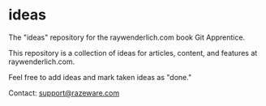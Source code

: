 # ideas
The "ideas" repository for the raywenderlich.com book Git Apprentice.

This repository is a collection of ideas for articles, content, and features at raywenderlich.com.

Feel free to add ideas and mark taken ideas as "done."

Contact: support@razeware.com